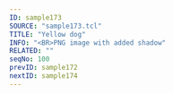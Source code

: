 ```yaml
---
ID: sample173
SOURCE: "sample173.tcl"
TITLE: "Yellow dog"
INFO: "<BR>PNG image with added shadow"
RELATED: ""
seqNo: 100
prevID: sample172
nextID: sample174
---
```

